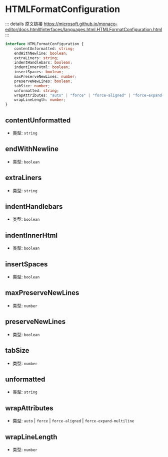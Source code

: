 # HTMLFormatConfiguration

<backTop />
        
::: details 原文链接
https://microsoft.github.io/monaco-editor/docs.html#interfaces/languages.html.HTMLFormatConfiguration.html
:::

```ts
interface HTMLFormatConfiguration {
    contentUnformatted: string;
    endWithNewline: boolean;
    extraLiners: string;
    indentHandlebars: boolean;
    indentInnerHtml: boolean;
    insertSpaces: boolean;
    maxPreserveNewLines: number;
    preserveNewLines: boolean;
    tabSize: number;
    unformatted: string;
    wrapAttributes: "auto" | "force" | "force-aligned" | "force-expand-multiline";
    wrapLineLength: number;
}
```

## contentUnformatted
- 类型: `string`
## endWithNewline
- 类型: `boolean`
## extraLiners
- 类型: `string`
## indentHandlebars
- 类型: `boolean`
## indentInnerHtml
- 类型: `boolean`
## insertSpaces
- 类型: `boolean`
## maxPreserveNewLines
- 类型: `number`
## preserveNewLines
- 类型: `boolean`
## tabSize
- 类型: `number`
## unformatted
- 类型: `string`
## wrapAttributes
- 类型: `auto` | `force` | `force-aligned` | `force-expand-multiline`
## wrapLineLength
- 类型: `number`